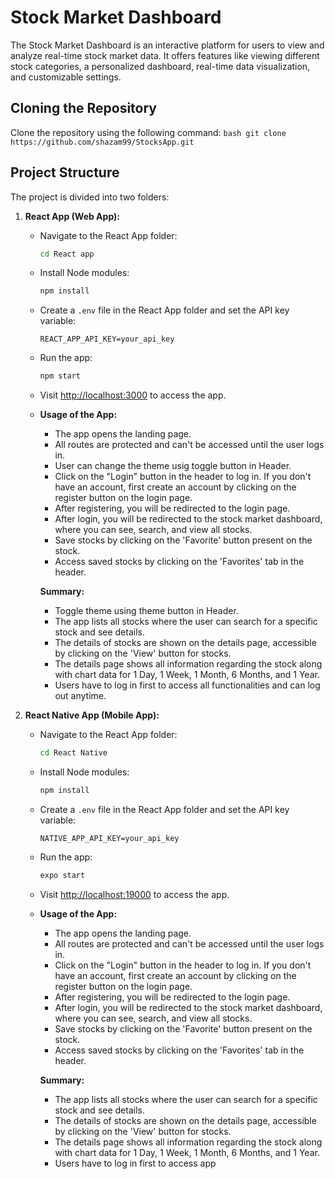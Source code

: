 # Stock Market Dashboard

The Stock Market Dashboard is an interactive platform for users to view and analyze real-time stock market data. It offers features like viewing different stock categories, a personalized dashboard, real-time data visualization, and customizable settings.

## Cloning the Repository

Clone the repository using the following command:
    ```bash
    git clone https://github.com/shazam99/StocksApp.git
    ```


## Project Structure

The project is divided into two folders:

1. **React App (Web App):**
    - Navigate to the React App folder:
        ```bash
        cd React app
        ```

    - Install Node modules:
        ```bash
        npm install
        ```

    - Create a `.env` file in the React App folder and set the API key variable:
        ```
        REACT_APP_API_KEY=your_api_key
        ```

    - Run the app:
        ```bash
        npm start
        ```

    - Visit [http://localhost:3000](http://localhost:3000) to access the app.

    - **Usage of the App:**
        - The app opens the landing page.
        - All routes are protected and can't be accessed until the user logs in.
        - User can change the theme usig toggle button in Header.
        - Click on the "Login" button in the header to log in. If you don't have an account, first create an account by clicking on the register button on the login page.
        - After registering, you will be redirected to the login page.
        - After login, you will be redirected to the stock market dashboard, where you can see, search, and view all stocks.
        - Save stocks by clicking on the 'Favorite' button present on the stock.
        - Access saved stocks by clicking on the 'Favorites' tab in the header.

        **Summary:**
        - Toggle theme using theme button in Header.
        - The app lists all stocks where the user can search for a specific stock and see details.
        - The details of stocks are shown on the details page, accessible by clicking on the 'View' button for stocks.
        - The details page shows all information regarding the stock along with chart data for 1 Day, 1 Week, 1 Month, 6 Months, and 1 Year.
        - Users have to log in first to access all functionalities and can log out anytime.



2. **React Native App (Mobile App):**
   - Navigate to the React App folder:
        ```bash
        cd React Native
        ```

    - Install Node modules:
        ```bash
        npm install
        ```

    - Create a `.env` file in the React App folder and set the API key variable:
        ```
        NATIVE_APP_API_KEY=your_api_key
        ```

    - Run the app:
        ```bash
        expo start
        ```

    - Visit [http://localhost:19000](http://localhost:19000) to access the app.

    - **Usage of the App:**
        - The app opens the landing page.
        - All routes are protected and can't be accessed until the user logs in.
        - Click on the "Login" button in the header to log in. If you don't have an account, first create an account by clicking on the register button on the login page.
        - After registering, you will be redirected to the login page.
        - After login, you will be redirected to the stock market dashboard, where you can see, search, and view all stocks.
        - Save stocks by clicking on the 'Favorite' button present on the stock.
        - Access saved stocks by clicking on the 'Favorites' tab in the header.

        **Summary:**
        - The app lists all stocks where the user can search for a specific stock and see details.
        - The details of stocks are shown on the details page, accessible by clicking on the 'View' button for stocks.
        - The details page shows all information regarding the stock along with chart data for 1 Day, 1 Week, 1 Month, 6 Months, and 1 Year.
        - Users have to log in first to access app

